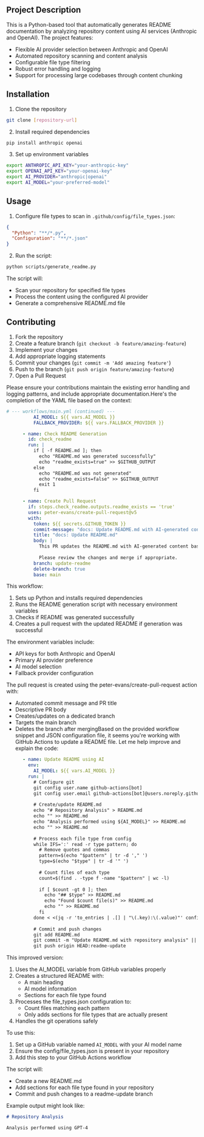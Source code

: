 ## Project Description
This is a Python-based tool that automatically generates README documentation by analyzing repository content using AI services (Anthropic and OpenAI). The project features:

- Flexible AI provider selection between Anthropic and OpenAI
- Automated repository scanning and content analysis
- Configurable file type filtering
- Robust error handling and logging
- Support for processing large codebases through content chunking

## Installation
1. Clone the repository
```bash
git clone [repository-url]
```

2. Install required dependencies
```bash
pip install anthropic openai
```

3. Set up environment variables
```bash
export ANTHROPIC_API_KEY="your-anthropic-key"
export OPENAI_API_KEY="your-openai-key"
export AI_PROVIDER="anthropic|openai"
export AI_MODEL="your-preferred-model"
```

## Usage
1. Configure file types to scan in `.github/config/file_types.json`:
```json
{
  "Python": "**/*.py",
  "Configuration": "**/*.json"
}
```

2. Run the script:
```bash
python scripts/generate_readme.py
```

The script will:
- Scan your repository for specified file types
- Process the content using the configured AI provider
- Generate a comprehensive README.md file

## Contributing
1. Fork the repository
2. Create a feature branch (`git checkout -b feature/amazing-feature`)
3. Implement your changes
4. Add appropriate logging statements
5. Commit your changes (`git commit -m 'Add amazing feature'`)
6. Push to the branch (`git push origin feature/amazing-feature`)
7. Open a Pull Request

Please ensure your contributions maintain the existing error handling and logging patterns, and include appropriate documentation.Here's the completion of the YAML file based on the context:

```yaml
# --- workflows/main.yml (continued) ---
          AI_MODEL: ${{ vars.AI_MODEL }}
          FALLBACK_PROVIDER: ${{ vars.FALLBACK_PROVIDER }}

      - name: Check README Generation
        id: check_readme
        run: |
          if [ -f README.md ]; then
            echo "README.md was generated successfully"
            echo "readme_exists=true" >> $GITHUB_OUTPUT
          else
            echo "README.md was not generated"
            echo "readme_exists=false" >> $GITHUB_OUTPUT
            exit 1
          fi

      - name: Create Pull Request
        if: steps.check_readme.outputs.readme_exists == 'true'
        uses: peter-evans/create-pull-request@v5
        with:
          token: ${{ secrets.GITHUB_TOKEN }}
          commit-message: "docs: Update README.md with AI-generated content"
          title: "docs: Update README.md"
          body: |
            This PR updates the README.md with AI-generated content based on the repository structure.
            
            Please review the changes and merge if appropriate.
          branch: update-readme
          delete-branch: true
          base: main
```

This workflow:
1. Sets up Python and installs required dependencies
2. Runs the README generation script with necessary environment variables
3. Checks if README was generated successfully
4. Creates a pull request with the updated README if generation was successful

The environment variables include:
- API keys for both Anthropic and OpenAI
- Primary AI provider preference
- AI model selection
- Fallback provider configuration

The pull request is created using the peter-evans/create-pull-request action with:
- Automated commit message and PR title
- Descriptive PR body
- Creates/updates on a dedicated branch
- Targets the main branch
- Deletes the branch after mergingBased on the provided workflow snippet and JSON configuration file, it seems you're working with GitHub Actions to update a README file. Let me help improve and explain the code:

```yaml
      - name: Update README using AI
        env:
          AI_MODEL: ${{ vars.AI_MODEL }}
        run: |
          # Configure git
          git config user.name github-actions[bot]
          git config user.email github-actions[bot]@users.noreply.github.com
          
          # Create/update README.md
          echo "# Repository Analysis" > README.md
          echo "" >> README.md
          echo "Analysis performed using ${AI_MODEL}" >> README.md
          echo "" >> README.md
          
          # Process each file type from config
          while IFS=':' read -r type pattern; do
            # Remove quotes and commas
            pattern=$(echo "$pattern" | tr -d '," ')
            type=$(echo "$type" | tr -d '" ')
            
            # Count files of each type
            count=$(find . -type f -name "$pattern" | wc -l)
            
            if [ $count -gt 0 ]; then
              echo "## $type" >> README.md
              echo "Found $count file(s)" >> README.md
              echo "" >> README.md
            fi
          done < <(jq -r 'to_entries | .[] | "\(.key):\(.value)"' config/file_types.json)
          
          # Commit and push changes
          git add README.md
          git commit -m "Update README.md with repository analysis" || echo "No changes to commit"
          git push origin HEAD:readme-update
```

This improved version:

1. Uses the AI_MODEL variable from GitHub variables properly
2. Creates a structured README with:
   - A main heading
   - AI model information
   - Sections for each file type found
3. Processes the file_types.json configuration to:
   - Count files matching each pattern
   - Only adds sections for file types that are actually present
4. Handles the git operations safely

To use this:

1. Set up a GitHub variable named `AI_MODEL` with your AI model name
2. Ensure the config/file_types.json is present in your repository
3. Add this step to your GitHub Actions workflow

The script will:
- Create a new README.md
- Add sections for each file type found in your repository
- Commit and push changes to a readme-update branch

Example output might look like:
```markdown
# Repository Analysis

Analysis performed using GPT-4
